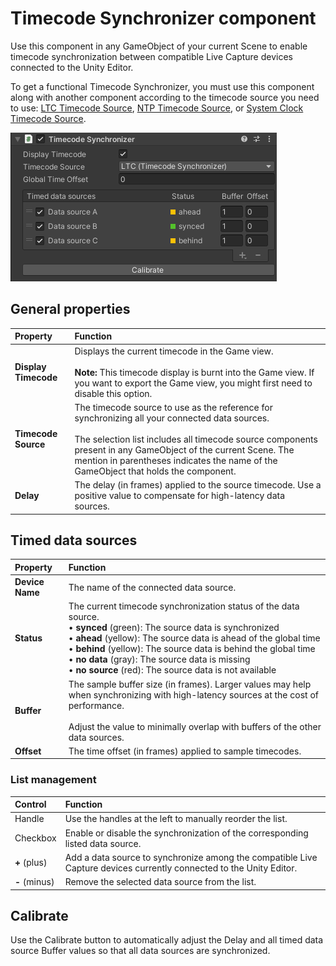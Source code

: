 # Timecode Synchronizer component

Use this component in any GameObject of your current Scene to enable timecode synchronization between compatible Live Capture devices connected to the Unity Editor.

To get a functional Timecode Synchronizer, you must use this component along with another component according to the timecode source you need to use: [LTC Timecode Source](ref-component-ltc-timecode-source.md), [NTP Timecode Source](ref-component-ntp-timecode-source.md), or [System Clock Timecode Source](ref-component-system-clock-timecode-source.md).

![](images/ref-component-timecode-synchronizer.png)

## General properties

| Property | Function |
|:---|:---|
| **Display Timecode** | Displays the current timecode in the Game view.<br /><br />**Note:** This timecode display is burnt into the Game view. If you want to export the Game view, you might first need to disable this option. |
| **Timecode Source** | The timecode source to use as the reference for synchronizing all your connected data sources.<br /><br />The selection list includes all timecode source components present in any GameObject of the current Scene. The mention in parentheses indicates the name of the GameObject that holds the component. |
| **Delay** | The delay (in frames) applied to the source timecode. Use a positive value to compensate for high-latency data sources. |

## Timed data sources

| Property | Function |
|:---|:---|
| **Device Name** | The name of the connected data source. |
| **Status** | The current timecode synchronization status of the data source.<br />• **synced** (green): The source data is synchronized<br />• **ahead** (yellow): The source data is ahead of the global time<br />• **behind** (yellow): The source data is behind the global time<br />• **no data** (gray): The source data is missing<br />• **no source** (red): The source data is not available |
| **Buffer** | The sample buffer size (in frames). Larger values may help when synchronizing with high-latency sources at the cost of performance. <br /><br />Adjust the value to minimally overlap with buffers of the other data sources. |
| **Offset** | The time offset (in frames) applied to sample timecodes. |

### List management

| Control | Function |
|:---|:---|
| Handle | Use the handles at the left to manually reorder the list. |
| Checkbox | Enable or disable the synchronization of the corresponding listed data source. |
| **+** (plus) | Add a data source to synchronize among the compatible Live Capture devices currently connected to the Unity Editor. |
| **-** (minus) | Remove the selected data source from the list. |

## Calibrate

Use the Calibrate button to automatically adjust the Delay and all timed data source Buffer values so that all data sources are synchronized.
